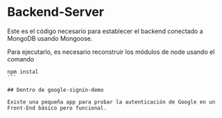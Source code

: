 # Backend-Server

Este es el código necesario para establecer el backend conectado a MongoDB usando Mongoose.

Para ejecutarlo, es necesario reconstruir los módulos de node usando el comando

````
npm instal
```

## Dentro de google-signin-demo

Existe una pequeña app para probar la autenticación de Google en un Front-End básico pero funcional.
